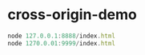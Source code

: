 # cross-origin-demo
```JavaScript
node 127.0.0.1:8888/index.html
node 1270.0.01:9999/index.html
```
